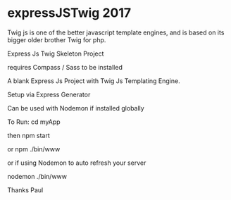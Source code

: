# expressJSTwig 2017

Twig js is one of the better javascript template engines,
and is based on its bigger older brother Twig for php.

Express Js Twig Skeleton Project

requires Compass / Sass to be installed

A blank Express Js Project with Twig Js Templating Engine.

Setup via Express Generator

Can be used with Nodemon if installed globally

To Run:
cd myApp

then 
npm start

or npm ./bin/www

or if using Nodemon to auto refresh your server

nodemon ./bin/www

Thanks Paul
